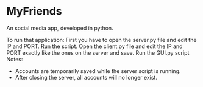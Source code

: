 # MyFriends
An social media app, developed in python.

To run that application:
First you have to open the server.py file and edit the IP and PORT. Run the script.
Open the client.py file and edit the IP and PORT exactly like the ones on the server and save. Run the GUI.py script
Notes: 
  - Accounts are temporarily saved while the server script is running. 
  - After closing the server, all accounts will no longer exist.
